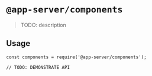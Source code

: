 # `@app-server/components`

> TODO: description

## Usage

```
const components = require('@app-server/components');

// TODO: DEMONSTRATE API
```
